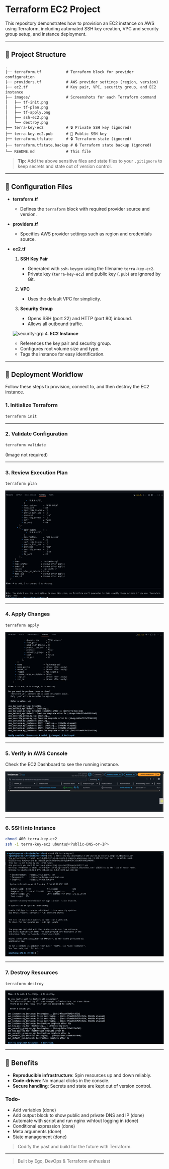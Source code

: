 # Terraform EC2 Project

This repository demonstrates how to provision an EC2 instance on AWS using Terraform, including automated SSH key creation, VPC and security group setup, and instance deployment.

---

## 📂 Project Structure

```
.
├── terraform.tf           # Terraform block for provider configuration
├── providers.tf           # AWS provider settings (region, version)
├── ec2.tf                 # Key pair, VPC, security group, and EC2 instance
├── images/                # Screenshots for each Terraform command
│   ├── tf-init.png
│   ├── tf-plan.png
│   ├── tf-apply.png
│   ├── ssh-ec2.png
│   └── destroy.png
├── terra-key-ec2          # 🔒 Private SSH key (ignored)
├── terra-key-ec2.pub      # 🔑 Public SSH key
├── terraform.tfstate      # 🔒 Terraform state (ignored)
├── terraform.tfstate.backup # 🔒 Terraform state backup (ignored)
└── README.md              # This file
```

> **Tip:** Add the above sensitive files and state files to your `.gitignore` to keep secrets and state out of version control.

---

## 📝 Configuration Files

* **terraform.tf**

  * Defines the `terraform` block with required provider source and version.

* **providers.tf**

  * Specifies AWS provider settings such as region and credentials source.

* **ec2.tf**

  1. **SSH Key Pair**

     * Generated with `ssh-keygen` using the filename `terra-key-ec2`.
     * Private key (`terra-key-ec2`) and public key (`.pub`) are ignored by Git.
  2. **VPC**

     * Uses the default VPC for simplicity.
  3. **Security Group**

     * Opens SSH (port 22) and HTTP (port 80) inbound.
     * Allows all outbound traffic.

    ![security-grp](images/sec)
  4. **EC2 Instance**

     * References the key pair and security group.
     * Configures root volume size and type.
     * Tags the instance for easy identification.

---

## 🚀 Deployment Workflow

Follow these steps to provision, connect to, and then destroy the EC2 instance.

### 1. Initialize Terraform

```bash
terraform init
```

---

### 2. Validate Configuration

```bash
terraform validate
```

(Image not required)

---

### 3. Review Execution Plan

```bash
terraform plan
```

![tf-plan](images/tf-plan.png)

---

### 4. Apply Changes

```bash
terraform apply
```

![tf-apply](images/tf-apply.png)

---

### 5. Verify in AWS Console

Check the EC2 Dashboard to see the running instance.

![verify](images/running-instance.png)

---

### 6. SSH into Instance

```bash
chmod 400 terra-key-ec2
ssh -i terra-key-ec2 ubuntu@<Public-DNS-or-IP>
```

![ssh](images/ssh-ec2.png)

---

### 7. Destroy Resources

```bash
terraform destroy
```

![destroy](images/destroy.png)

---

## 🎯 Benefits

* **Reproducible infrastructure**: Spin resources up and down reliably.
* **Code-driven**: No manual clicks in the console.
* **Secure handling**: Secrets and state are kept out of version control.


### Todo-
- Add variables (done)
- Add output block to show public and private DNS and IP (done)
- Automate with script and run nginx wihtout logging in (done)
- Conditional expression (done)
- Meta arguments (done)
- State management (done)

> Codify the past and build for the future with Terraform.

---

> Built by Ego, DevOps & Terraform enthusiast

